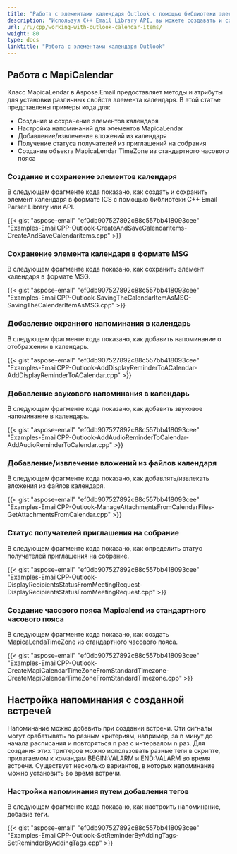 ```yaml
---
title: "Работа с элементами календаря Outlook с помощью библиотеки электронной почты C++"
description: "Используя C++ Email Library API, вы можете создавать и сохранять элементы календаря Outlook в формате MSG, добавлять и извлекать вложения из файлов календаря, а также устанавливать напоминания с встречами, добавляя теги."
url: /ru/cpp/working-with-outlook-calendar-items/
weight: 80
type: docs
linktitle: "Работа с элементами календаря Outlook"
---
```


## **Работа с MapiCalendar**
Класс MapicaLendar в Aspose.Email предоставляет методы и атрибуты для установки различных свойств элемента календаря. В этой статье представлены примеры кода для:

- Создание и сохранение элементов календаря
- Настройка напоминаний для элементов MapicaLendar
- Добавление/извлечение вложений из календаря
- Получение статуса получателей из приглашений на собрания
- Создание объекта MapicaLendar TimeZone из стандартного часового пояса

### **Создание и сохранение элементов календаря**
В следующем фрагменте кода показано, как создать и сохранить элемент календаря в формате ICS с помощью библиотеки C++ Email Parser Library или API.

{{< gist "aspose-email" "ef0db907527892c88c557bb418093cee" "Examples-EmailCPP-Outlook-CreateAndSaveCalendaritems-CreateAndSaveCalendaritems.cpp" >}}

### **Сохранение элемента календаря в формате MSG**
В следующем фрагменте кода показано, как сохранить элемент календаря в формате MSG.

{{< gist "aspose-email" "ef0db907527892c88c557bb418093cee" "Examples-EmailCPP-Outlook-SavingTheCalendarItemAsMSG-SavingTheCalendarItemAsMSG.cpp" >}}

### **Добавление экранного напоминания в календарь**
В следующем фрагменте кода показано, как добавить напоминание о отображении в календарь.

{{< gist "aspose-email" "ef0db907527892c88c557bb418093cee" "Examples-EmailCPP-Outlook-AddDisplayReminderToACalendar-AddDisplayReminderToACalendar.cpp" >}}

### **Добавление звукового напоминания в календарь**
В следующем фрагменте кода показано, как добавить звуковое напоминание в календарь.

{{< gist "aspose-email" "ef0db907527892c88c557bb418093cee" "Examples-EmailCPP-Outlook-AddAudioReminderToCalendar-AddAudioReminderToCalendar.cpp" >}}

### **Добавление/извлечение вложений из файлов календаря**
В следующем фрагменте кода показано, как добавлять/извлекать вложения из файлов календаря.

{{< gist "aspose-email" "ef0db907527892c88c557bb418093cee" "Examples-EmailCPP-Outlook-ManageAttachmentsFromCalendarFiles-GetAttachmentsFromCalendar.cpp" >}}

### **Статус получателей приглашения на собрание**
В следующем фрагменте кода показано, как определить статус получателей приглашения на собрание.

{{< gist "aspose-email" "ef0db907527892c88c557bb418093cee" "Examples-EmailCPP-Outlook-DisplayRecipientsStatusFromMeetingRequest-DisplayRecipientsStatusFromMeetingRequest.cpp" >}}

### **Создание часового пояса Mapicalend из стандартного часового пояса**
В следующем фрагменте кода показано, как создать MapicaLendaTimeZone из стандартного часового пояса.

{{< gist "aspose-email" "ef0db907527892c88c557bb418093cee" "Examples-EmailCPP-Outlook-CreateMapiCalendarTimeZoneFromStandardTimezone-CreateMapiCalendarTimeZoneFromStandardTimezone.cpp" >}}

## **Настройка напоминания с созданной встречей**
Напоминание можно добавить при создании встречи. Эти сигналы могут срабатывать по разным критериям, например, за n минут до начала расписания и повторяться n раз с интервалом n раз. Для создания этих триггеров можно использовать разные теги в скрипте, прилагаемом к командам BEGIN:VALARM и END:VALARM во время встречи. Существует несколько вариантов, в которых напоминание можно установить во время встречи.

### **Настройка напоминания путем добавления тегов**
В следующем фрагменте кода показано, как настроить напоминание, добавив теги.

{{< gist "aspose-email" "ef0db907527892c88c557bb418093cee" "Examples-EmailCPP-Outlook-SetReminderByAddingTags-SetReminderByAddingTags.cpp" >}}
